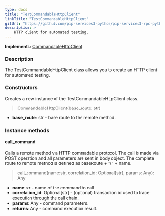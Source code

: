 ```yaml
---
type: docs
title: "TestCommandableHttpClient"
linkTitle: "TestCommandableHttpClient"
gitUrl: "https://github.com/pip-services3-python/pip-services3-rpc-python"
description: >
    HTTP client for automated testing.
---
```


**Implements:** [CommandableHttpClient](../../clients/commandable_http_client)

### Description

The TestCommandableHttpClient class allows you to create an HTTP client for automated testing.

### Constructors
Creates a new instance of the TestCommandableHttpClient class.
> CommandableHttpClient(base_route: str)

- **base_route**: str - base route to the remote method.


### Instance methods

#### call_command
Calls a remote method via HTTP commadable protocol.
The call is made via POST operation and all parameters are sent in body object.
The complete route to remote method is defined as baseRoute + "/" + name.

> call_command(name:str, correlation_id: Optional[str], params: Any): Any

- **name**:str - name of the command to call. 
- **correlation_id**: Optional[str] - (optional) transaction id used to trace execution through the call chain.
- **params**: Any - command parameters.
- **returns**: Any - command execution result.

